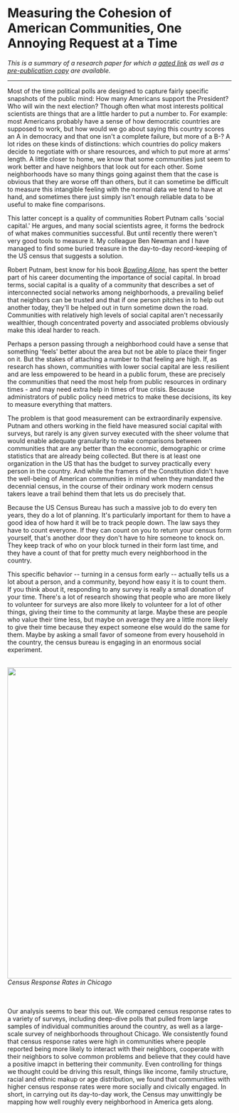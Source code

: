 # Measuring the Cohesion of American Communities, One Annoying Request at a Time

<i>This is a summary of a research paper for which a [gated link](http://apr.sagepub.com/content/43/4/625.short) as well as a [pre-publication copy](https://github.com/dcldmartin/CensusResponse_SocialCapital/blob/test/Martin%26Newman_CensusResponse.pdf) are available.</i>

---

Most of the time political polls are designed to capture fairly specific snapshots of the public mind: How many Americans support the President? Who will win the next election? Though often what most interests political scientists are things that are a little harder to put a number to. For example: most Americans probably have a sense of how democratic countries are supposed to work, but how would we go about saying this country scores an A in democracy and that one isn't a complete failure, but more of a B-? A lot rides on these kinds of distinctions: which countries do policy makers decide to negotiate with or share resources, and which to put more at arms' length. A little closer to home, we know that some communities just seem to work better and have neighbors that look out for each other. Some neighborhoods have so many things going against them that the case is obvious that they are worse off than others, but it can sometime be difficult to measure this intangible feeling with the normal data we tend to have at hand, and sometimes there just simply isn't enough reliable data to be useful to make fine comparisons.

This latter concept is a quality of communities Robert Putnam calls 'social capital.' He argues, and many social scientists agree, it forms the bedrock of what makes communities successful. But until recently there weren't very good tools to measure it. My colleague Ben Newman and I have managed to find some buried treasure in the day-to-day record-keeping of the US census that suggests a solution.

Robert Putnam, best know for his book [_Bowling Alone_](http://bowlingalone.com/), has spent the better part of his career documenting the importance of social capital. In broad terms, social capital is a quality of a community that describes a set of interconnected social networks among neighborhoods, a prevailing belief that neighbors can be trusted and that if one person pitches in to help out another today, they'll be helped out in turn sometime down the road. Communities with relatively high levels of social capital aren't necessarily wealthier, though concentrated poverty and associated problems obviously make this ideal harder to reach.

Perhaps a person passing through a neighborhood could have a sense that something 'feels' better about the area but not be able to place their finger on it. But the stakes of attaching a number to that feeling are high. If, as research has shown, communities with lower social capital are less resilient and are less empowered to be heard in a public forum, these are precisely the communities that need the most help from public resources in ordinary times - and may need extra help in times of true crisis. Because administrators of public policy need metrics to make these decisions, its key to measure everything that matters.

The problem is that good measurement can be extraordinarily expensive.
Putnam and others working in the field have measured social capital with surveys, but rarely is any given survey executed with the sheer volume that would enable adequate granularity to make comparisons between communities that are any better than the economic, demographic or crime statistics that are already being collected. But there is at least one organization in the US that has the budget to survey practically every person in the country. And while the framers of the Constitution didn't have the well-being of American communities in mind when they mandated the decennial census, in the course of their ordinary work modern census takers leave a trail behind them that lets us do precisely that.

Because the US Census Bureau has such a massive job to do every ten years, they do a lot of planning. It's particularly important for them to have a good idea of how hard it will be to track people down. The law says they have to count everyone. If they can count on you to return your census form yourself, that's another door they don't have to hire someone to knock on. They keep track of who on your block turned in their form last time, and they have a count of that for pretty much every neighborhood in the country.

This specific behavior -- turning in a census form early -- actually tells us a lot about a person, and a community, beyond how easy it is to count them. If you think about it, responding to any survey is really a small donation of your time. There's a lot of research showing that people who are more likely to volunteer for surveys are also more likely to volunteer for a lot of other things, giving their time to the community at large. Maybe these are people who value their time less, but maybe on average they are a little more likely to give their time because they expect someone else would do the same for them. Maybe by asking a small favor of someone from every household in the country, the census bureau is engaging in an enormous social experiment.
<br><br>

<div align="center">
<img src="https://user-images.githubusercontent.com/25906562/27774872-4190ee50-5f60-11e7-9040-fb284e6c91e6.png" width=700>
    <div align='left'><i>Census Response Rates in Chicago</i>
    </div>
</div>

<br><br>
Our analysis seems to bear this out. We compared census response rates to a variety of surveys, including deep-dive polls that pulled from large samples of individual communities around the country, as well as a large-scale survey of neighborhoods throughout Chicago. We consistently found that census response rates were high in communities where people reported being more likely to interact with their neighbors, cooperate with their neighbors to solve common problems and believe that they could have a positive imapct in bettering their community. Even controlling for things we thought could be driving this result, things like income, family structure, racial and ethnic makup or age distribution, we found that communities with higher census response rates were more socially and civically engaged. In short, in carrying out its day-to-day work, the Census may unwittingly be mapping how well roughly every neighborhood in America gets along.